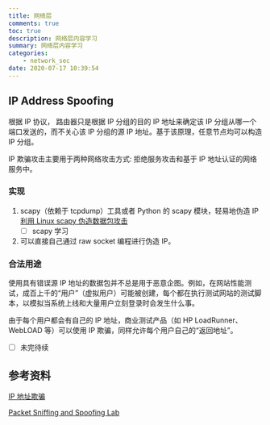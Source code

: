 ```yaml
---
title: 网络层
comments: true
toc: true
description: 网络层内容学习
summary: 网络层内容学习
categories:
    - network_sec
date: 2020-07-17 10:39:54
---
```


## IP Address Spoofing

根据 IP 协议， 路由器只是根据 IP 分组的目的 IP 地址来确定该 IP 分组从哪一个端口发送的，而不关心该 IP 分组的源 IP 地址。基于该原理，任意节点均可以构造 IP 分组。

IP 欺骗攻击主要用于两种网络攻击方式: 拒绝服务攻击和基于 IP 地址认证的网络服务中。

### 实现

1. scapy（依赖于 tcpdump）工具或者 Python 的 scapy 模块，轻易地伪造 IP
   [利用 Linux scapy 伪造数据包攻击](https://www.jianshu.com/p/cc7fa0d64c15)
    - [ ] scapy 学习
2. 可以直接自己通过 raw socket 编程进行伪造 IP。

### 合法用途

使用具有错误源 IP 地址的数据包并不总是用于恶意企图。例如，在网站性能测试，成百上千的“用户”（虚拟用户）可能被创建，每个都在执行测试网站的测试脚本，以模拟当系统上线和大量用户立刻登录时会发生什么事。

由于每个用户都会有自己的 IP 地址，商业测试产品（如 HP LoadRunner、WebLOAD 等）可以使用 IP 欺骗，同样允许每个用户自己的“返回地址”。

-   [ ] 未完待续

## 参考资料

[IP 地址欺骗](https://zh.wikipedia.org/wiki/IP%E5%9C%B0%E5%9D%80%E6%AC%BA%E9%AA%97#%E5%BA%94%E7%94%A8)

[Packet Sniffing and Spoofing Lab](http://www.cis.syr.edu/~wedu/seed/Labs_16.04/Networking/Sniffing_Spoofing/Sniffing_Spoofing.pdf)

